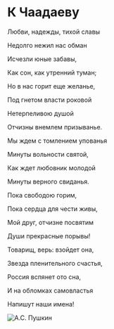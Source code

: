 # К Чаадаеву

Любви, надежды, тихой славы

Недолго нежил нас обман

Исчезли юные забавы,

Как сон, как утренний туман;

Но в нас горит еще желанье,

Под гнетом власти роковой

Нетерпеливою душой

Отчизны внемлем призыванье.

Мы ждем с томлением упованья

Минуты вольности святой,

Как ждет любовник молодой

Минуты верного свиданья.

Пока свободою горим,

Пока сердца для чести живы,

Мой друг, отчизне посвятим

Души прекрасные порывы!

Товарищ, верь: взойдет она,

Звезда пленительного счастья,

Россия вспянет ото сна,

И на обломках самовластья

Напишут наши имена!

![А.С. Пушкин](https://www.culture.ru/_next/image?url=https%3A%2F%2Fcdn.culture.ru%2Fimages%2Fafef3ba1-c201-5177-826c-0b45ba6ffbf1%2Fw_100%2Ch_100%2Cc_fill%2Cg_attention%2Forest-kiprenskii-portret-aleksandra-pushkina-fragment-1827-gosudarstvennaya-tretyakovskaya-galereya-moskva-jpg&w=128&q=75)
